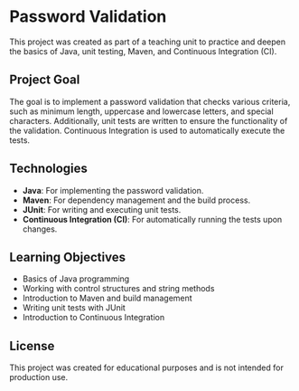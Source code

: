 # Password Validation

This project was created as part of a teaching unit to practice and deepen the basics of Java, unit testing, Maven, and Continuous Integration (CI).

## Project Goal

The goal is to implement a password validation that checks various criteria, such as minimum length, uppercase and lowercase letters, and special characters. Additionally, unit tests are written to ensure the functionality of the validation. Continuous Integration is used to automatically execute the tests.

## Technologies

- **Java**: For implementing the password validation.
- **Maven**: For dependency management and the build process.
- **JUnit**: For writing and executing unit tests.
- **Continuous Integration (CI)**: For automatically running the tests upon changes.

## Learning Objectives

- Basics of Java programming
- Working with control structures and string methods
- Introduction to Maven and build management
- Writing unit tests with JUnit
- Introduction to Continuous Integration

## License

This project was created for educational purposes and is not intended for production use.
